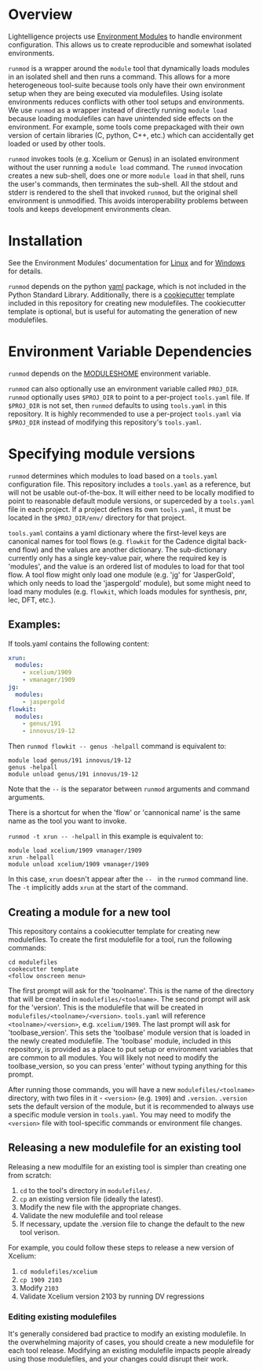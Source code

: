 # Overview
Lightelligence projects use [Environment Modules](https://modules.readthedocs.io/en/latest/index.html) to handle environment configuration.
This allows us to create reproducible and somewhat isolated environments.

`runmod` is a wrapper around the `module` tool that dynamically loads modules in an isolated shell and then runs a command.
This allows for a more heterogeneous tool-suite because tools only have their own environment setup when they are being executed via modulefiles.
Using isolate environments reduces conflicts with other tool setups and environments.
We use `runmod` as a wrapper instead of directly running `module load` because loading modulefiles can have unintended side effects on the environment.
For example, some tools come prepackaged with their own version of certain libraries (C, python, C++, etc.) which can accidentally get loaded or used by other tools.

`runmod` invokes tools (e.g. Xcelium or Genus) in an isolated environment without the user running a `module load` command.
The `runmod` invocation creates a new sub-shell, does one or more `module load` in that shell, runs the user's commands, then terminates the sub-shell.
All the stdout and stderr is rendered to the shell that invoked `runmod`, but the original shell environment is unmodified.
This avoids interoperability problems between tools and keeps development environments clean.

# Installation
See the Environment Modules' documentation for [Linux](https://modules.readthedocs.io/en/latest/INSTALL.html) and for [Windows](https://modules.readthedocs.io/en/latest/INSTALL-win.html) for details.

`runmod` depends on the python [yaml](https://pypi.org/project/PyYAML/) package, which is not included in the Python Standard Library.
Additionally, there is a [cookiecutter](https://cookiecutter.readthedocs.io/en/stable/) template included in this repository for creating new modulefiles.
The cookiecutter template is optional, but is useful for automating the generation of new modulefiles.

# Environment Variable Dependencies
`runmod` depends on the [MODULESHOME](https://modules.readthedocs.io/en/latest/module.html#envvar-MODULESHOME) environment variable.

`runmod` can also optionally use an environment variable called `PROJ_DIR`.
`runmod` optionally uses `$PROJ_DIR` to point to a per-project `tools.yaml` file.
If `$PROJ_DIR` is not set, then `runmod` defaults to using `tools.yaml` in this repository.
It is highly recommended to use a per-project `tools.yaml` via `$PROJ_DIR` instead of modifying this repository's `tools.yaml`.

# Specifying module versions
`runmod` determines which modules to load based on a `tools.yaml` configuration file.
This repository includes a `tools.yaml` as a reference, but will not be usable out-of-the-box.
It will either need to be locally modified to point to reasonable default module versions, or superceded by a `tools.yaml` file in each project.
If a project defines its own `tools.yaml`, it must be located in the `$PROJ_DIR/env/` directory for that project.

`tools.yaml` contains a yaml dictionary where the first-level keys are canonical names for tool flows (e.g. `flowkit` for the Cadence digital back-end flow) and the values are another dictionary.
The sub-dictionary currently only has a single key-value pair, where the required key is 'modules', and the value is an ordered list of modules to load for that tool flow.
A tool flow might only load one module (e.g. 'jg' for 'JasperGold', which only needs to load the 'jaspergold' module), but some might need to load many modules (e.g. `flowkit`, which loads modules for synthesis, pnr, lec, DFT, etc.).

## Examples:
If tools.yaml contains the following content:
``` yaml
xrun:
  modules:
    - xcelium/1909
    - vmanager/1909
jg:
  modules:
    - jaspergold
flowkit:
  modules:
    - genus/191
    - innovus/19-12
```

Then ```runmod flowkit -- genus -helpall``` command is equivalent to:
```
module load genus/191 innovus/19-12
genus -helpall
module unload genus/191 innovus/19-12
```

Note that the `--` is the separator between `runmod` arguments and command arguments.

There is a shortcut for when the 'flow' or 'cannonical name' is the same name as the tool you want to invoke.

```runmod -t xrun -- -helpall``` in this example is equivalent to:

```
module load xcelium/1909 vmanager/1909
xrun -helpall
module unload xcelium/1909 vmanager/1909
```

In this case, `xrun` doesn't appear after the `-- ` in the `runmod` command line.
The `-t` implicitly adds `xrun` at the start of the command.

## Creating a module for a new tool

This repository contains a cookiecutter template for creating new modulefiles.
To create the first modulefile for a tool, run the following commands:
```
cd modulefiles
cookecutter template
<follow onscreen menu>
```

The first prompt will ask for the 'toolname'.
This is the name of the directory that will be created in `modulefiles/<toolname>`.
The second prompt will ask for the 'version'.
This is the modulefile that will be created in `modulefiles/<toolname>/<version>`.
`tools.yaml` will reference `<toolname>/<version>`, e.g. `xcelium/1909`.
The last prompt will ask for 'toolbase_version'.
This sets the 'toolbase' module version that is loaded in the newly created modulefile.
The 'toolbase' module, included in this repository, is provided as a place to put setup or environment variables that are common to all modules.
You will likely not need to modify the toolbase_version, so you can press 'enter' without typing anything for this prompt.

After running those commands, you will have a new `modulefiles/<toolname>` directory, with two files in it - `<version>` (e.g. `1909`) and `.version`.
`.version` sets the default version of the module, but it is recommended to always use a specific module version in `tools.yaml`.
You may need to modify the `<version>` file with tool-specific commands or environment file changes.

## Releasing a new modulefile for an existing tool

Releasing a new modulfile for an existing tool is simpler than creating one from scratch:
1. `cd` to the tool's directory in `modulefiles/`.
2. `cp` an existing version file (ideally the latest).
3. Modify the new file with the appropriate changes.
4. Validate the new modulefile and tool release
5. If necessary, update the .version file to change the default to the new tool verison.

For example, you could follow these steps to release a new version of Xcelium:

1. `cd modulefiles/xcelium`
2. `cp 1909 2103`
3. Modify `2103`
4. Validate Xcelium version 2103 by running DV regressions

### Editing existing modulefiles
It's generally considered bad practice to modify an existing modulefile.
In the overwhelming majority of cases, you should create a new modulefile for each tool release.
Modifying an existing modulefile impacts people already using those modulefiles, and your changes could disrupt their work.